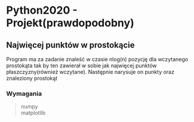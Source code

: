 # Python2020 - Projekt(prawdopodobny)

## Najwięcej punktów w prostokącie

Program ma za zadanie znaleść w czasie nlog(n) pozycję dla wczytanego prostokąta tak by ten zawierał w sobie jak najwięcej punktów płaszczyzny(również wczytane).
Następnie narysuje on punkty oraz znaleziony prostokąt

### Wymagania
> numpy  
> matplotlib  